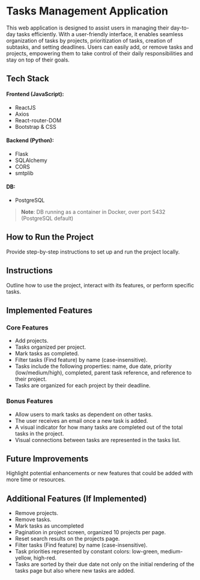 # Tasks Management Application 
This web application is designed to assist users in managing their day-to-day tasks efficiently.
With a user-friendly interface, it enables seamless organization of tasks by projects, prioritization of tasks, creation of subtasks, and setting deadlines. 
Users can easily add, or remove tasks and projects, empowering them to take control of their daily responsibilities and stay on top of their goals.

## Tech Stack  
#### Frontend (JavaScript):
- ReactJS
- Axios
- React-router-DOM
- Bootstrap & CSS

#### Backend (Python):
- Flask
- SQLAlchemy
- CORS
- smtplib

#### DB:
- PostgreSQL
> **Note**: DB running as a container in Docker, over port 5432 (PostgreSQL default)


## How to Run the Project  
Provide step-by-step instructions to set up and run the project locally.  

## Instructions  
Outline how to use the project, interact with its features, or perform specific tasks.  

## Implemented Features  
### Core Features  
- Add projects.
- Tasks organized per project.
- Mark tasks as completed.
- Filter tasks (Find feature) by name (case-insensitive).
- Tasks include the following properties: name, due date, priority (low/medium/high), completed, parent task reference, and reference to their project.
- Tasks are organized for each project by their deadline.

### Bonus Features  
- Allow users to mark tasks as dependent on other tasks.
- The user receives an email once a new task is added.
- A visual indicator for how many tasks are completed out of the total tasks in the project.
- Visual connections between tasks are represented in the tasks list.

## Future Improvements  
Highlight potential enhancements or new features that could be added with more time or resources.  

## Additional Features (If Implemented)  
- Remove projects.
- Remove tasks.
- Mark tasks as uncompleted
- Pagination in project screen, organized 10 projects per page.
- Reset search results on the projects page.
- Filter tasks (Find feature) by name (case-insensitive).
- Task priorities represented by constant colors: low-green, medium-yellow, high-red.
- Tasks are sorted by their due date not only on the initial rendering of the tasks page but also where new tasks are added.
